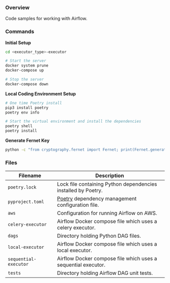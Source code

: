 ### Overview

Code samples for working with Airflow.

### Commands

**Initial Setup**

```bash
cd <executor_type>-executor

# Start the server
docker system prune
docker-compose up

# Stop the server
docker-compose down
```

**Local Coding Environment Setup**

```bash
# One time Poetry install
pip3 install poetry
poetry env info

# Start the virtual environment and install the dependencies
poetry shell
poetry install
```

**Generate Fernet Key**

```bash
python -c "from cryptography.fernet import Fernet; print(Fernet.generate_key().decode())"
```

### Files

| Filename              | Description                                                                    |
|-----------------------|--------------------------------------------------------------------------------|
| `poetry.lock`         | Lock file containing Python dependencies installed by Poetry.                  |
| `pyproject.toml`      | [Poetry](https://python-poetry.org/) dependency management configuration file. |
| `aws`                 | Configuration for running Airflow on AWS.                                      |
| `celery-executor`     | Airflow Docker compose file which uses a celery executor.                      |
| `dags`                | Directory holding Python DAG files.                                            |
| `local-executor`      | Airflow Docker compose file which uses a local executor.                       |
| `sequential-executor` | Airflow Docker compose file which uses a sequential executor.                  |
| `tests`               | Directory holding Airflow DAG unit tests.                                      |
